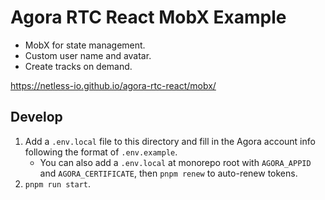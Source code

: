 # Agora RTC React MobX Example

- MobX for state management.
- Custom user name and avatar.
- Create tracks on demand.

<https://netless-io.github.io/agora-rtc-react/mobx/>

## Develop

1. Add a `.env.local` file to this directory and fill in the Agora account info following the format of `.env.example`.
   - You can also add a `.env.local` at monorepo root with `AGORA_APPID` and `AGORA_CERTIFICATE`, then `pnpm renew` to auto-renew tokens.
2. `pnpm run start`.
